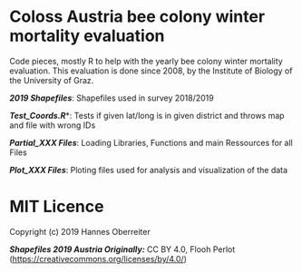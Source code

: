 # Coloss Austria bee colony winter mortality evaluation
Code pieces, mostly R to help with the yearly bee colony winter mortality evaluation. This evaluation is done since 2008, by the Institute of Biology of the University of Graz.

***2019 Shapefiles***: Shapefiles used in survey 2018/2019

***Test_Coords.R****: Tests if given lat/long is in given district and throws map and file with wrong IDs

***Partial_XXX Files***: Loading Libraries, Functions and main Ressources for all Files

***Plot_XXX Files***: Ploting files used for analysis and visualization of the data

# MIT Licence 
Copyright (c) 2019 Hannes Oberreiter

***Shapefiles 2019 Austria Originally:*** CC BY 4.0, Flooh Perlot (https://creativecommons.org/licenses/by/4.0/)

